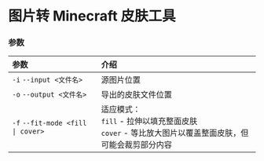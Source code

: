# 图片转 Minecraft 皮肤工具

### 参数
| 参数                                | 介绍                                                                      |
|:----------------------------------|:------------------------------------------------------------------------|
| `-i` `--input <文件名>`              | 源图片位置                                                                   |
| `-o` `--output <文件名>`             | 导出的皮肤文件位置                                                               |
| `-f` `--fit-mode <fill \| cover>` | 适应模式： <br/> `fill` - 拉伸以填充整面皮肤 <br/> `cover` - 等比放大图片以覆盖整面皮肤，但可能会裁剪部分内容 |
